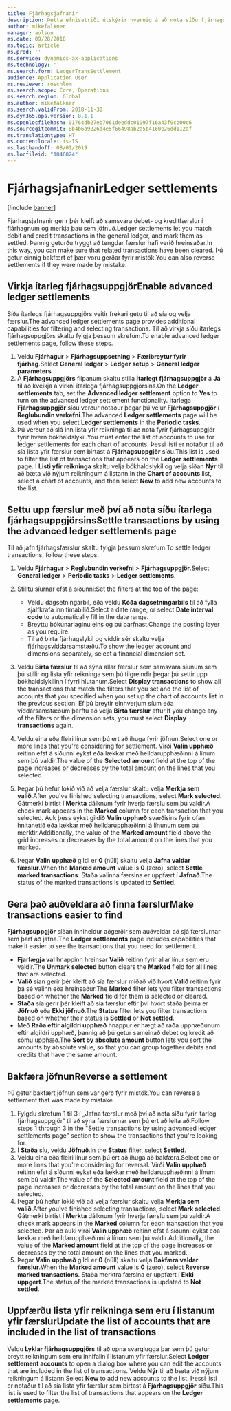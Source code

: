 ```yaml
---
title: Fjárhagsjafnanir
description: Þetta efnisatriði útskýrir hvernig á að nota síðu fjárhagsjafnana til að jafna fjárhagsfærslur og bakfærslur.
author: mikefalkner
manager: aolson
ms.date: 09/28/2018
ms.topic: article
ms.prod: ''
ms.service: dynamics-ax-applications
ms.technology: ''
ms.search.form: LedgerTransSettlement
audience: Application User
ms.reviewer: roschlom
ms.search.scope: Core, Operations
ms.search.region: Global
ms.author: mikefalkner
ms.search.validFrom: 2018-11-30
ms.dyn365.ops.version: 8.1.1
ms.openlocfilehash: 01764db27eb7061deeddc01997f16a43f9cb00c6
ms.sourcegitcommit: 8b4b6a9226d4e5f66498ab2a5b4160e26dd112af
ms.translationtype: HT
ms.contentlocale: is-IS
ms.lasthandoff: 08/01/2019
ms.locfileid: "1846824"
---
```

# <a name="ledger-settlements"></a><span data-ttu-id="f2da3-103">Fjárhagsjafnanir</span><span class="sxs-lookup"><span data-stu-id="f2da3-103">Ledger settlements</span></span>

[!include [banner](../includes/banner.md)]

<span data-ttu-id="f2da3-104">Fjárhagsjafnanir gerir þér kleift að samsvara debet- og kreditfærslur í fjárhagnum og merkja þau sem jöfnuð.</span><span class="sxs-lookup"><span data-stu-id="f2da3-104">Ledger settlements let you match debit and credit transactions in the general ledger, and mark them as settled.</span></span> <span data-ttu-id="f2da3-105">Þannig geturðu tryggt að tengdar færslur hafi verið hreinsaðar.</span><span class="sxs-lookup"><span data-stu-id="f2da3-105">In this way, you can make sure that related transactions have been cleared.</span></span> <span data-ttu-id="f2da3-106">Þú getur einnig bakfært ef þær voru gerðar fyrir mistök.</span><span class="sxs-lookup"><span data-stu-id="f2da3-106">You can also reverse settlements if they were made by mistake.</span></span>

## <a name="enable-advanced-ledger-settlements"></a><span data-ttu-id="f2da3-107">Virkja ítarleg fjárhagsuppgjör</span><span class="sxs-lookup"><span data-stu-id="f2da3-107">Enable advanced ledger settlements</span></span>

<span data-ttu-id="f2da3-108">Síða ítarlegs fjárhagsuppgjörs veitir frekari getu til að sía og velja færslur.</span><span class="sxs-lookup"><span data-stu-id="f2da3-108">The advanced ledger settlements page provides additional capabilities for filtering and selecting transactions.</span></span> <span data-ttu-id="f2da3-109">Til að virkja síðu ítarlegs fjárhagsuppgjörs skaltu fylgja þessum skrefum.</span><span class="sxs-lookup"><span data-stu-id="f2da3-109">To enable advanced ledger settlements page, follow these steps.</span></span>

1. <span data-ttu-id="f2da3-110">Veldu **Fjárhagur** \> **Fjárhagsuppsetning** \> **Færibreytur fyrir fjárhag**.</span><span class="sxs-lookup"><span data-stu-id="f2da3-110">Select **General ledger** \> **Ledger setup** \> **General ledger parameters**.</span></span> 
2. <span data-ttu-id="f2da3-111">Á **Fjárhagsuppgjörs** flipanum skaltu stilla **Ítarlegt fjárhagsuppgjör** á **Já** til að kveikja á virkni ítarlega fjárhagsuppgjörsins.</span><span class="sxs-lookup"><span data-stu-id="f2da3-111">On the **Ledger settlements** tab, set the **Advanced ledger settlement** option to **Yes** to turn on the advanced ledger settlement functionality.</span></span> <span data-ttu-id="f2da3-112">Ítarlega **Fjárhagsuppgjör** síðu verður notaður þegar þú velur **Fjárhagsuppgjör** í **Reglubundin verkefni**.</span><span class="sxs-lookup"><span data-stu-id="f2da3-112">The advanced **Ledger settlements** page will be used when you select **Ledger settlements** in the **Periodic tasks**.</span></span> 
3. <span data-ttu-id="f2da3-113">Þú verður að slá inn lista yfir reikninga til að nota fyrir fjárhagsuppgjör fyrir hvern bókhaldslykil.</span><span class="sxs-lookup"><span data-stu-id="f2da3-113">You must enter the list of accounts to use for ledger settlements for each chart of accounts.</span></span> <span data-ttu-id="f2da3-114">Þessi listi er notaður til að sía lista yfir færslur sem birtast á **Fjárhagsuppgjör** síðu.</span><span class="sxs-lookup"><span data-stu-id="f2da3-114">This list is used to filter the list of transactions that appears on the **Ledger settlements** page.</span></span> <span data-ttu-id="f2da3-115">Í **Listi yfir reikninga** skaltu velja bókhaldslykil og velja síðan **Nýr** til að bæta við nýjum reikningum á listann.</span><span class="sxs-lookup"><span data-stu-id="f2da3-115">In the **Chart of accounts** list, select a chart of accounts, and then select **New** to add new accounts to the list.</span></span>

## <a name="settle-transactions-by-using-the-advanced-ledger-settlements-page"></a><span data-ttu-id="f2da3-116">Settu upp færslur með því að nota síðu ítarlega fjárhagsuppgjörsins</span><span class="sxs-lookup"><span data-stu-id="f2da3-116">Settle transactions by using the advanced ledger settlements page</span></span>

<span data-ttu-id="f2da3-117">Til að jafn fjárhagsfærslur skaltu fylgja þessum skrefum.</span><span class="sxs-lookup"><span data-stu-id="f2da3-117">To settle ledger transactions, follow these steps.</span></span>

1. <span data-ttu-id="f2da3-118">Veldu **Fjárhagur** \> **Reglubundin verkefni** \> **Fjárhagsuppgjör**.</span><span class="sxs-lookup"><span data-stu-id="f2da3-118">Select **General ledger** \> **Periodic tasks** \> **Ledger settlements**.</span></span>
2. <span data-ttu-id="f2da3-119">Stilltu síurnar efst á síðunni:</span><span class="sxs-lookup"><span data-stu-id="f2da3-119">Set the filters at the top of the page:</span></span>

    - <span data-ttu-id="f2da3-120">Veldu dagsetningarbil, eða veldu **Kóða dagsetningarbils** til að fylla sjálfkrafa inn tímabilið.</span><span class="sxs-lookup"><span data-stu-id="f2da3-120">Select a date range, or select **Date interval code** to automatically fill in the date range.</span></span>
    - <span data-ttu-id="f2da3-121">Breyttu bókunarlaginu eins og þú þarfnast.</span><span class="sxs-lookup"><span data-stu-id="f2da3-121">Change the posting layer as you require.</span></span>
    - <span data-ttu-id="f2da3-122">Til að birta fjárhagslykil og víddir sér skaltu velja fjárhagsvíddarsamstæðu.</span><span class="sxs-lookup"><span data-stu-id="f2da3-122">To show the ledger account and dimensions separately, select a financial dimension set.</span></span>

3. <span data-ttu-id="f2da3-123">Veldu **Birta færslur** til að sýna allar færslur sem samsvara síunum sem þú stillir og lista yfir reikninga sem þú tilgreindir þegar þú settir upp bókhaldslykilinn í fyrri hlutanum.</span><span class="sxs-lookup"><span data-stu-id="f2da3-123">Select **Display transactions** to show all the transactions that match the filters that you set and the list of accounts that you specified when you set up the chart of accounts list in the previous section.</span></span> <span data-ttu-id="f2da3-124">Ef þú breytir einhverjum síum eða víddarsamstæðum þarftu að velja **Birta færslur** aftur.</span><span class="sxs-lookup"><span data-stu-id="f2da3-124">If you change any of the filters or the dimension sets, you must select **Display transactions** again.</span></span>
4. <span data-ttu-id="f2da3-125">Veldu eina eða fleiri línur sem þú ert að íhuga fyrir jöfnun.</span><span class="sxs-lookup"><span data-stu-id="f2da3-125">Select one or more lines that you're considering for settlement.</span></span> <span data-ttu-id="f2da3-126">Virði **Valin upphæð** reitinn efst á síðunni eykst eða lækkar með heildarupphæðinni á línum sem þú valdir.</span><span class="sxs-lookup"><span data-stu-id="f2da3-126">The value of the **Selected amount** field at the top of the page increases or decreases by the total amount on the lines that you selected.</span></span>
5. <span data-ttu-id="f2da3-127">Þegar þú hefur lokið við að velja færslur skaltu velja **Merkja sem valið**.</span><span class="sxs-lookup"><span data-stu-id="f2da3-127">After you've finished selecting transactions, select **Mark selected**.</span></span> <span data-ttu-id="f2da3-128">Gátmerki birtist í **Merkta** dálknum fyrir hverja færslu sem þú valdir.</span><span class="sxs-lookup"><span data-stu-id="f2da3-128">A check mark appears in the **Marked** column for each transaction that you selected.</span></span> <span data-ttu-id="f2da3-129">Auk þess eykst gildið **Valin upphæð** svæðisins fyrir ofan hnitanetið eða lækkar með heildarupphæðinni á línunum sem þú merktir.</span><span class="sxs-lookup"><span data-stu-id="f2da3-129">Additionally, the value of the **Marked amount** field above the grid increases or decreases by the total amount on the lines that you marked.</span></span>
6. <span data-ttu-id="f2da3-130">Þegar **Valin upphæð** gildi er **0** (núll) skaltu velja **Jafna valdar færslur**.</span><span class="sxs-lookup"><span data-stu-id="f2da3-130">When the **Marked amount** value is **0** (zero), select **Settle marked transactions**.</span></span> <span data-ttu-id="f2da3-131">Staða valinna færslna er uppfært í **Jafnað**.</span><span class="sxs-lookup"><span data-stu-id="f2da3-131">The status of the marked transactions is updated to **Settled**.</span></span>

## <a name="make-transactions-easier-to-find"></a><span data-ttu-id="f2da3-132">Gera það auðveldara að finna færslur</span><span class="sxs-lookup"><span data-stu-id="f2da3-132">Make transactions easier to find</span></span>

<span data-ttu-id="f2da3-133">**Fjárhagsuppgjör** síðan inniheldur aðgerðir sem auðveldar að sjá færslurnar sem þarf að jafna.</span><span class="sxs-lookup"><span data-stu-id="f2da3-133">The **Ledger settlements** page includes capabilities that make it easier to see the transactions that you need for settlement.</span></span>

- <span data-ttu-id="f2da3-134">**Fjarlægja val** hnappinn hreinsar **Valið** reitinn fyrir allar línur sem eru valdir.</span><span class="sxs-lookup"><span data-stu-id="f2da3-134">The **Unmark selected** button clears the **Marked** field for all lines that are selected.</span></span>
- <span data-ttu-id="f2da3-135">**Valið** sían gerir þér kleift að sía færslur miðað við hvort **Valið** reitinn fyrir þá sé valinn eða hreinsaður.</span><span class="sxs-lookup"><span data-stu-id="f2da3-135">The **Marked** filter lets you filter transactions based on whether the **Marked** field for them is selected or cleared.</span></span>
- <span data-ttu-id="f2da3-136">**Staða** sía gerir þér kleift að sía færslur eftir því hvort staða þeirra er **Jöfnuð** eða **Ekki jöfnuð**.</span><span class="sxs-lookup"><span data-stu-id="f2da3-136">The **Status** filter lets you filter transactions based on whether their status is **Settled** or **Not settled**.</span></span>
- <span data-ttu-id="f2da3-137">Með **Raða eftir algildri upphæð** hnappur er hægt að raða upphæðunum eftir algildri upphæð, þannig að þú getur sameinað debet og kredit að sömu upphæð.</span><span class="sxs-lookup"><span data-stu-id="f2da3-137">The **Sort by absolute amount** button lets you sort the amounts by absolute value, so that you can group together debits and credits that have the same amount.</span></span>

## <a name="reverse-a-settlement"></a><span data-ttu-id="f2da3-138">Bakfæra jöfnun</span><span class="sxs-lookup"><span data-stu-id="f2da3-138">Reverse a settlement</span></span>

<span data-ttu-id="f2da3-139">Þú getur bakfært jöfnun sem var gerð fyrir mistök.</span><span class="sxs-lookup"><span data-stu-id="f2da3-139">You can reverse a settlement that was made by mistake.</span></span>

1. <span data-ttu-id="f2da3-140">Fylgdu skrefum 1 til 3 í „Jafna færslur með því að nota síðu fyrir ítarleg fjárhagsuppgjör“ til að sýna færslurnar sem þú ert að leita að.</span><span class="sxs-lookup"><span data-stu-id="f2da3-140">Follow steps 1 through 3 in the "Settle transactions by using advanced ledger settlements page" section to show the transactions that you're looking for.</span></span>
2. <span data-ttu-id="f2da3-141">Í **Staða** síu, veldu **Jöfnuð**.</span><span class="sxs-lookup"><span data-stu-id="f2da3-141">In the **Status** filter, select **Settled**.</span></span>
3. <span data-ttu-id="f2da3-142">Veldu eina eða fleiri línur sem þú ert að íhuga að bakfæra.</span><span class="sxs-lookup"><span data-stu-id="f2da3-142">Select one or more lines that you're considering for reversal.</span></span> <span data-ttu-id="f2da3-143">Virði **Valin upphæð** reitinn efst á síðunni eykst eða lækkar með heildarupphæðinni á línum sem þú valdir.</span><span class="sxs-lookup"><span data-stu-id="f2da3-143">The value of the **Selected amount** field at the top of the page increases or decreases by the total amount on the lines that you selected.</span></span>
4. <span data-ttu-id="f2da3-144">Þegar þú hefur lokið við að velja færslur skaltu velja **Merkja sem valið**.</span><span class="sxs-lookup"><span data-stu-id="f2da3-144">After you've finished selecting transactions, select **Mark selected**.</span></span> <span data-ttu-id="f2da3-145">Gátmerki birtist í **Merkta** dálknum fyrir hverja færslu sem þú valdir.</span><span class="sxs-lookup"><span data-stu-id="f2da3-145">A check mark appears in the **Marked** column for each transaction that you selected.</span></span> <span data-ttu-id="f2da3-146">Þar að auki virði **Valin upphæð** reitinn efst á síðunni eykst eða lækkar með heildarupphæðinni á línum sem þú valdir.</span><span class="sxs-lookup"><span data-stu-id="f2da3-146">Additionally, the value of the **Marked amount** field at the top of the page increases or decreases by the total amount on the lines that you marked.</span></span>
5. <span data-ttu-id="f2da3-147">Þegar **Valin upphæð** gildi er **0** (núll) skaltu velja **Bakfæra valdar færslur**.</span><span class="sxs-lookup"><span data-stu-id="f2da3-147">When the **Marked amount** value is **0** (zero), select **Reverse marked transactions**.</span></span> <span data-ttu-id="f2da3-148">Staða merktra færslna er uppfært í **Ekki uppgert**.</span><span class="sxs-lookup"><span data-stu-id="f2da3-148">The status of the marked transactions is updated to **Not settled**.</span></span>

## <a name="update-the-list-of-accounts-that-are-included-in-the-list-of-transactions"></a><span data-ttu-id="f2da3-149">Uppfærðu lista yfir reikninga sem eru í listanum yfir færslur</span><span class="sxs-lookup"><span data-stu-id="f2da3-149">Update the list of accounts that are included in the list of transactions</span></span>

<span data-ttu-id="f2da3-150">Veldu **Lyklar fjárhagsuppgjörs** til að opna svarglugga þar sem þú getur breytt reikningum sem eru innifalin í listanum yfir færslur.</span><span class="sxs-lookup"><span data-stu-id="f2da3-150">Select **Ledger settlement accounts** to open a dialog box where you can edit the accounts that are included in the list of transactions.</span></span> <span data-ttu-id="f2da3-151">Veldu **Nýr** til að bæta við nýjum reikningum á listann.</span><span class="sxs-lookup"><span data-stu-id="f2da3-151">Select **New** to add new accounts to the list.</span></span> <span data-ttu-id="f2da3-152">Þessi listi er notaður til að sía lista yfir færslur sem birtast á **Fjárhagsuppgjör** síðu.</span><span class="sxs-lookup"><span data-stu-id="f2da3-152">This list is used to filter the list of transactions that appears on the **Ledger settlements** page.</span></span>
